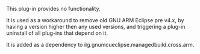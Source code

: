 This plug-in provides no functionality.

It is used as a workaround to remove old GNU ARM Eclipse pre v4.x, by having a
version higher then any used versions, and triggering a plug-in uninstall
of all plug-ins that depend on it.

It is added as a dependency to ilg.gnumcueclipse.managedbuild.cross.arm.